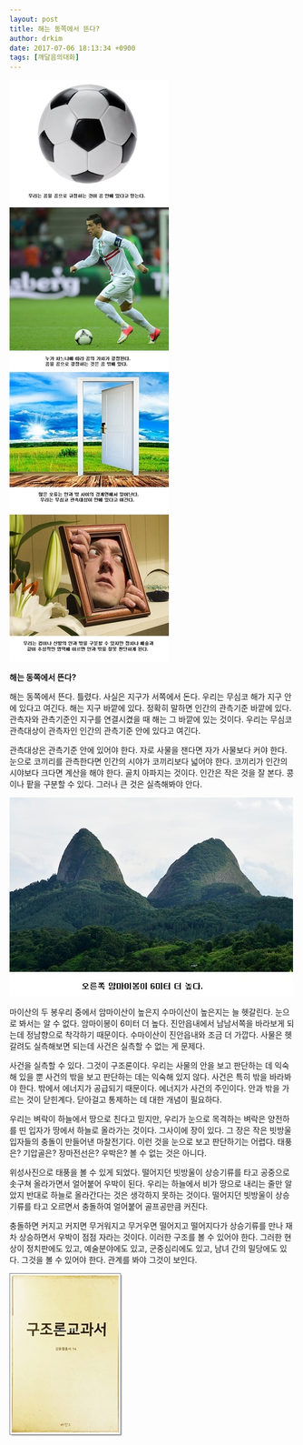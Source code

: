 ```yaml
---
layout: post
title: 해는 동쪽에서 뜬다?
author: drkim
date: 2017-07-06 18:13:34 +0900
tags: [깨달음의대화]
---
```


![](/files/attach/images/198/004/863/j.jpg) 

   

**해는 동쪽에서 뜬다?**

  


해는 동쪽에서 뜬다. 틀렸다. 사실은 지구가 서쪽에서 돈다. 우리는 무심코 해가 지구 안에 있다고 여긴다. 해는 지구 바깥에 있다. 정확히 말하면 인간의 관측기준 바깥에 있다. 관측자와 관측기준인 지구를 연결시켰을 때 해는 그 바깥에 있는 것이다. 우리는 무심코 관측대상이 관측자인 인간의 관측기준 안에 있다고 여긴다.

  


관측대상은 관측기준 안에 있어야 한다. 자로 사물을 잰다면 자가 사물보다 커야 한다. 눈으로 코끼리를 관측한다면 인간의 시야가 코끼리보다 넓어야 한다. 코끼리가 인간의 시야보다 크다면 계산을 해야 한다. 골치 아파지는 것이다. 인간은 작은 것을 잘 본다. 콩이나 팥을 구분할 수 있다. 그러나 큰 것은 실측해봐야 안다.

  



![](/files/attach/images/198/004/863/k.jpg)   


  


마이산의 두 봉우리 중에서 암마이산이 높은지 수마이산이 높은지는 늘 헷갈린다. 눈으로 봐서는 알 수 없다. 암마이봉이 6미터 더 높다. 진안읍내에서 남남서쪽을 바라보게 되는데 정남향으로 착각하기 때문이다. 수마이산이 진안읍내와 조금 더 가깝다. 사물은 헷갈려도 실측해보면 되는데 사건은 실측할 수 없는 게 문제다. 

  


사건을 실측할 수 있다. 그것이 구조론이다. 우리는 사물의 안을 보고 판단하는 데 익숙해 있을 뿐 사건의 밖을 보고 판단하는 데는 익숙해 있지 않다. 사건은 특히 밖을 바라봐야 한다. 밖에서 에너지가 공급되기 때문이다. 에너지가 사건의 주인이다. 안과 밖을 가르는 것이 닫힌계다. 닫아걸고 통제하는 데 대한 개념이 필요하다.

  


우리는 벼락이 하늘에서 땅으로 친다고 믿지만, 우리가 눈으로 목격하는 벼락은 양전하를 띤 입자가 땅에서 하늘로 올라가는 것이다. 그사이에 장이 있다. 그 장은 작은 빗방울 입자들의 충돌이 만들어낸 마찰전기다. 이런 것을 눈으로 보고 판단하기는 어렵다. 태풍은? 기압골은? 장마전선은? 우박은? 볼 수 없는 것은 아니다.

  


위성사진으로 태풍을 볼 수 있게 되었다. 떨어지던 빗방울이 상승기류를 타고 공중으로 솟구쳐 올라가면서 얼어붙어 우박이 된다. 우리는 하늘에서 비가 땅으로 내리는 줄만 알았지 반대로 하늘로 올라간다는 것은 생각하지 못하는 것이다. 떨어지던 빗방울이 상승기류를 타고 오르면서 충돌하여 얼어붙어 골프공만큼 커진다.

  


충돌하면 커지고 커지면 무거워지고 무거우면 떨어지고 떨어지다가 상승기류를 만나 재차 상승하면서 우박이 점점 자라는 것이다. 이러한 구조를 볼 수 있어야 한다. 그러한 현상이 정치판에도 있고, 예술분야에도 있고, 군중심리에도 있고, 남녀 간의 밀당에도 있다. 그것을 볼 수 있어야 한다. 관계를 봐야 그것이 보인다. 

  


  



![](/files/attach/images/198/004/863/00.jpg)